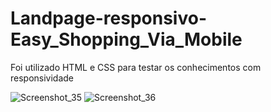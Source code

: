 # Landpage-responsivo-Easy_Shopping_Via_Mobile
Foi utilizado HTML e CSS para testar os conhecimentos com responsividade

![Screenshot_35](https://user-images.githubusercontent.com/56659697/210249600-f9964d14-d390-4db5-9c78-ebbe0f3988b0.png)
![Screenshot_36](https://user-images.githubusercontent.com/56659697/210249618-e353b130-d6d8-4269-bd54-c41f415234e1.png)
